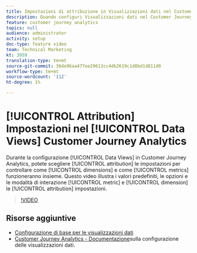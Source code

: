 ```yaml
---
title: Impostazioni di attribuzione in Visualizzazioni dati nel Customer Journey Analytics
description: Quando configuri Visualizzazioni dati nel Customer Journey Analytics, puoi scegliere le impostazioni di attribuzione per controllare in che modo dimensioni e metriche funzioneranno insieme. Questo video illustra i valori predefiniti, le opzioni e il modo in cui le impostazioni di attribuzione delle metriche e delle dimensioni interagiscono.
feature: customer journey analytics
topics: null
audience: administrator
activity: setup
doc-type: feature video
team: Technical Marketing
kt: 3959
translation-type: tm+mt
source-git-commit: 36de96aa477ee29613cc4db2619c1d8bd1d811d0
workflow-type: tm+mt
source-wordcount: '112'
ht-degree: 1%

---
```



# [!UICONTROL Attribution] Impostazioni nel [!UICONTROL Data Views] Customer Journey Analytics

Durante la configurazione [!UICONTROL Data Views] in Customer Journey Analytics, potete scegliere [!UICONTROL attribution] le impostazioni per controllare come [!UICONTROL dimensions] e come [!UICONTROL metrics] funzioneranno insieme. Questo video illustra i valori predefiniti, le opzioni e le modalità di interazione [!UICONTROL metric] e [!UICONTROL dimension] le [!UICONTROL attribution] impostazioni.

>[!VIDEO](https://video.tv.adobe.com/v/30185/?quality=12&enable10seconds=on&speedcontrol=on)

## Risorse aggiuntive

* [Configurazione di base per le visualizzazioni dati](basic-configuration-for-data-views.md)
* [Customer Journey Analytics - Documentazione](https://docs.adobe.com/content/help/en/analytics-platform/using/cja-dataviews/configure-dataviews.html)sulla configurazione delle visualizzazioni dati.
